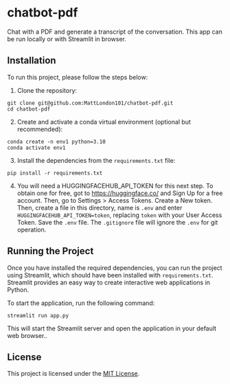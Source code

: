 # chatbot-pdf

Chat with a PDF and generate a transcript of the conversation. This app can be run locally or with Streamlit in browser.


## Installation

To run this project, please follow the steps below:

1. Clone the repository:

```shell
git clone git@github.com:MattLondon101/chatbot-pdf.git
cd chatbot-pdf
```

2. Create and activate a conda virtual environment (optional but recommended):

```shell
conda create -n env1 python=3.10
conda activate env1
```

3. Install the dependencies from the `requirements.txt` file:

```shell
pip install -r requirements.txt
```

4. You will need a HUGGINGFACEHUB_API_TOKEN for this next step. To obtain one for free, got to https://huggingface.co/ and Sign Up for a free account. Then, go to Settings > Access Tokens. Create a New token. Then, create a file in this directory, name is `.env` and enter `HUGGINGFACEHUB_API_TOKEN=token`,  replacing `token` with your User Access Token. Save the `.env` file. The `.gitignore` file will ignore the `.env` for git operation.

## Running the Project

Once you have installed the required dependencies, you can run the project using Streamlit, which should have been installed with `requirements.txt`. Streamlit provides an easy way to create interactive web applications in Python.

To start the application, run the following command:

```shell
streamlit run app.py
```

This will start the Streamlit server and open the application in your default web browser..  


## License

This project is licensed under the [MIT License](LICENSE).

